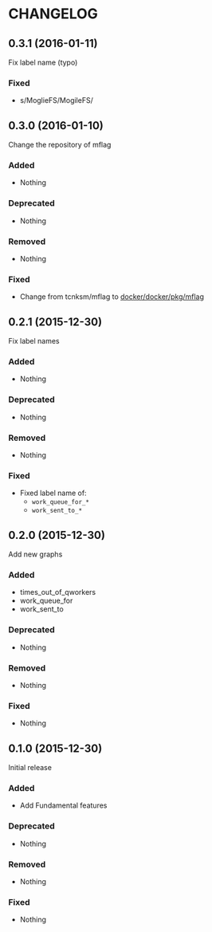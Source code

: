 CHANGELOG
===

0.3.1 (2016-01-11)
---

Fix label name (typo)

### Fixed

- s/MoglieFS/MogileFS/

0.3.0 (2016-01-10)
---

Change the repository of mflag

### Added

- Nothing

### Deprecated

- Nothing

### Removed

- Nothing

### Fixed

- Change from tcnksm/mflag to [docker/docker/pkg/mflag](https://github.com/docker/docker/tree/master/pkg/mflag)

0.2.1 (2015-12-30)
---

Fix label names

### Added

- Nothing

### Deprecated

- Nothing

### Removed

- Nothing

### Fixed

- Fixed label name of:
  - `work_queue_for_*`
  - `work_sent_to_*`

0.2.0 (2015-12-30)
---

Add new graphs

### Added

- times\_out\_of\_qworkers
- work\_queue\_for
- work\_sent\_to

### Deprecated

- Nothing

### Removed

- Nothing

### Fixed

- Nothing

0.1.0 (2015-12-30)
---

Initial release

### Added

- Add Fundamental features

### Deprecated

- Nothing

### Removed

- Nothing

### Fixed

- Nothing
